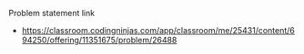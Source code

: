 Problem statement link

- https://classroom.codingninjas.com/app/classroom/me/25431/content/694250/offering/11351675/problem/26488
